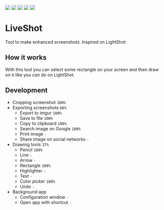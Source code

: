 ![](https://img.shields.io/badge/state-development-blue?style=for-the-badge)
![](https://img.shields.io/badge/.NET-5-blue?style=for-the-badge)
![](https://img.shields.io/github/commit-activity/w/KennethGomez/LiveShot?style=for-the-badge)
![](https://img.shields.io/github/v/tag/KennethGomez/LiveShot?style=for-the-badge)
![](https://img.shields.io/github/contributors/KennethGomez/LiveShot?style=for-the-badge)

# LiveShot
Tool to make enhanced screenshots. Inspired on LightShot

## How it works
With this tool you can select some rectangle on your screen and then draw on it like you can do on LightShot.

## Development
- Cropping screenshot `100%`
- Exporting screenshots `66%`
  - Export to imgur `100%`
  - Save to file `100%`
  - Copy to clipboard `100%`
  - Search image on Google `100%`
  - Print image `-`
  - Share image on social networks `-`
- Drawing tools `37%`
  - Pencil `100%`
  - Line `-`
  - Arrow `-`
  - Rectangle `100%`
  - Highlighter `-`
  - Text `-`
  - Color picker `100%`
  - Undo `-`
- Background app
  - Configuration window `-`
  - Open app with shortcut `-`
